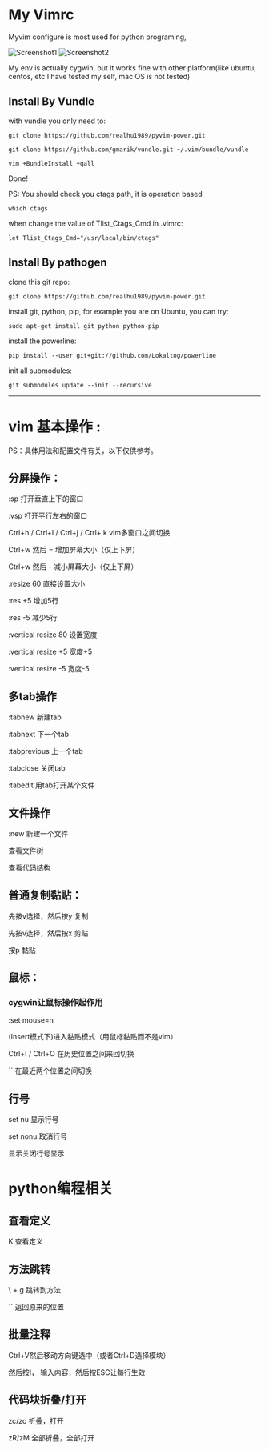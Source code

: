 # My Vimrc 
Myvim configure is most used for python programing, 

![Screenshot1](https://raw.githubusercontent.com/realhu1989/pyvim-power/master/pymode-power-1.png)
![Screenshot2](https://raw.githubusercontent.com/realhu1989/pyvim-power/master/pymode-power-2.png)


My env is actually cygwin, but it works fine with other platform(like ubuntu, centos, etc I have tested my self, mac OS is not tested)


## Install By Vundle

with vundle you only need to:

    git clone https://github.com/realhu1989/pyvim-power.git

    git clone https://github.com/gmarik/vundle.git ~/.vim/bundle/vundle

    vim +BundleInstall +qall

Done!


PS: You should check you ctags path, it is operation based

    which ctags

when change the value of Tlist_Ctags_Cmd in .vimrc:

    let Tlist_Ctags_Cmd="/usr/local/bin/ctags"

## Install By pathogen 

clone this git repo:
    
    git clone https://github.com/realhu1989/pyvim-power.git

install git, python, pip, for example you are on Ubuntu, you can try:

    sudo apt-get install git python python-pip

install the powerline:

    pip install --user git+git://github.com/Lokaltog/powerline

init all submodules:

    git submodules update --init --recursive


------


# vim 基本操作 :  

PS：具体用法和配置文件有关，以下仅供参考。

## 分屏操作：

:sp         打开垂直上下的窗口

:vsp        打开平行左右的窗口

Ctrl+h / Ctrl+l / Ctrl+j / Ctrl+ k
            vim多窗口之间切换  

Ctrl+w 然后 =  增加屏幕大小（仅上下屏）

Ctrl+w 然后 -  减小屏幕大小（仅上下屏）

:resize 60     直接设置大小

:res +5        增加5行

:res -5        减少5行

:vertical resize 80    设置宽度

:vertical resize +5    宽度+5

:vertical resize -5    宽度-5

## 多tab操作

:tabnew 新建tab

:tabnext 下一个tab

:tabprevious 上一个tab

:tabclose 关闭tab

:tabedit 用tab打开某个文件


## 文件操作
:new <filename>
            新建一个文件

<F3>        查看文件树

<F7>          查看代码结构

## 普通复制黏贴：
先按v选择，然后按y  复制

先按v选择，然后按x  剪贴

按p                 黏贴

## 鼠标：

### cygwin让鼠标操作起作用
:set mouse=n

<F5>  (Insert模式下)进入黏贴模式（用鼠标黏贴而不是vim）

Ctrl+I / Ctrl+O 
            在历史位置之间来回切换

``          在最近两个位置之间切换

## 行号

set nu      显示行号

set nonu    取消行号

<F12>       显示关闭行号显示

# python编程相关

## 查看定义
K           查看定义

## 方法跳转

\ + g       跳转到方法

``          返回原来的位置

## 批量注释

Ctrl+V然后移动方向键选中（或者Ctrl+D选择模块）

然后按I， 输入内容，然后按ESC让每行生效

## 代码块折叠/打开

zc/zo  折叠，打开

zR/zM  全部折叠，全部打开


